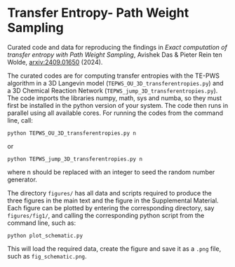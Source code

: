 # Transfer Entropy- Path Weight Sampling
Curated code and data for reproducing the findings in _Exact computation of transfer entropy with Path Weight Sampling_, Avishek Das & Pieter Rein ten Wolde, [arxiv:2409.01650](https://arxiv.org/abs/2409.01650) (2024).

The curated codes are for computing transfer entropies with the TE-PWS algorithm in a 3D Langevin model (`TEPWS_OU_3D_transferentropies.py`) and a 3D Chemical Reaction Network (`TEPWS_jump_3D_transferentropies.py`). The code imports the libraries numpy, math, sys and numba, so they must first be installed in the python version of your system. The code then runs in parallel using all available cores.
For running the codes from the command line, call:
```
python TEPWS_OU_3D_transferentropies.py n
```
or
```
python TEPWS_jump_3D_transferentropies.py n
```
where n should be replaced with an integer to seed the random number generator.

The directory `figures/` has all data and scripts required to produce the three figures in the main text and the figure in the Supplemental Material. Each figure can be plotted by entering the corresponding directory, say `figures/fig1/`, and calling the corresponding python script from the command line, such as:
```
python plot_schematic.py
```
This will load the required data, create the figure and save it as a `.png` file, such as `fig_schematic.png`.
